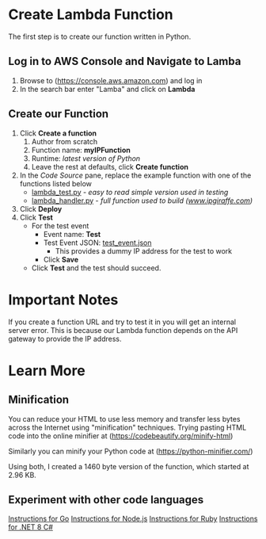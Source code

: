 # Create Lambda Function
The first step is to create our function written in Python.

## Log in to AWS Console and Navigate to Lamba
1. Browse to (https://console.aws.amazon.com) and log in
2. In the search bar enter "Lamba" and click on **Lambda**
## Create our Function
1. Click **Create a function**
    1. Author from scratch
    2. Function name: **myIPFunction**
    3. Runtime: *latest version of Python*
    4. Leave the rest at defaults, click **Create function**
2. In the *Code Source* pane, replace the example function with one of the functions listed below
    - [lambda_test.py](lambda_test.py) - *easy to read simple version used in testing*
    - [lambda_handler.py](lambda_handler.py) - *full function used to build (www.ipgiraffe.com)*
3. Click **Deploy**
4. Click **Test**
    - For the test event
      - Event name: **Test**
      - Test Event JSON: [test_event.json](test_event.json)
        - This provides a dummy IP address for the test to work
      - Click **Save**
    - Click **Test** and the test should succeed.

# Important Notes
If you create a function URL and try to test it in you will get an internal server error. This is because our Lambda function depends on the API gateway to provide the IP address.

# Learn More
## Minification
You can reduce your HTML to use less memory and transfer less bytes across the Internet using "minification" techniques. Trying pasting HTML code into the online minifier at (https://codebeautify.org/minify-html)

Similarly you can minify your Python code at (https://python-minifier.com/)

Using both, I created a 1460 byte version of the function, which started at 2.96 KB.

## Experiment with other code languages
[Instructions for Go](2_Lambda_Function_Go.md)
[Instructions for Node.js](2_Lambda_Function_Node.md)
[Instructions for Ruby](2_Lambda_Function_Ruby.md)
[Instructions for .NET 8 C#](2_Lambda_Function_DotNet.md)

